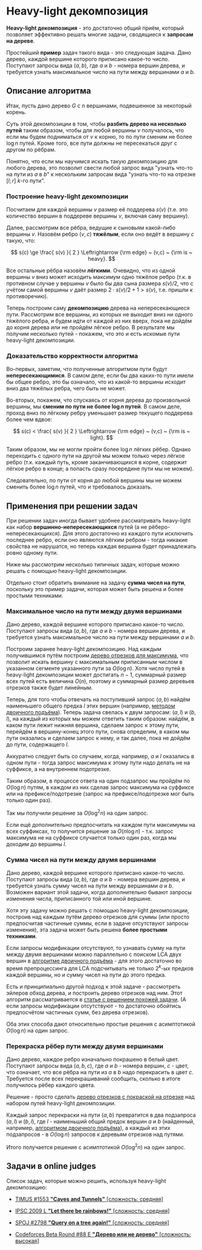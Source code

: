 # Heavy-light декомпозиция

**Heavy-light декомпозиция** - это достаточно общий приём, который позволяет эффективно решать многие задачи, сводящиеся к **запросам на дереве**.

Простейший **пример** задач такого вида - это следующая задача. Дано дерево, каждой вершине которого приписано какое-то число. Поступают запросы вида $(a,b)$, где $a$ и $b$ - номера вершин дерева, и требуется узнать максимальное число на пути между вершинами $a$ и $b$.

## Описание алгоритма

Итак, пусть дано дерево $G$ с $n$ вершинами, подвешенное за некоторый корень.

Суть этой декомпозиции в том, чтобы **разбить дерево на несколько путей** таким образом, чтобы для любой вершины $v$ получалось, что если мы будем подниматься от $v$ к корню, то по пути сменим не более $\log n$ путей. Кроме того, все пути должны не пересекаться друг с другом по рёбрам.

Понятно, что если мы научимся искать такую декомпозицию для любого дерева, это позволит свести любой запрос вида "узнать что-то на пути из $a$ в $b$" к нескольким запросам вида "узнать что-то на отрезке $[l;r]$ $k$-го пути".

### Построение heavy-light декомпозиции

Посчитаем для каждой вершины $v$ размер её поддерева $s(v)$ (т.е. это количество вершин в поддереве вершины $v$, включая саму вершину).

Далее, рассмотрим все рёбра, ведущие к сыновьям какой-либо вершины $v$. Назовём ребро $(v,c)$ **тяжёлым**, если оно ведёт в вершину $c$ такую, что:

$$
s(c) \ge \frac{ s(v) }{ 2 } \Leftrightarrow {\rm edge} ~ (v,c) ~ {\rm is ~ heavy}.
$$

Все остальные рёбра назовём **лёгкими**. Очевидно, что из одной вершины $v$ вниз может исходить максимум одно тяжёлое ребро (т.к. в противном случае у вершины $v$ было бы два сына размера $s(v)/2$, что с учётом самой вершины $v$ даёт размер $2 \cdot s(v) / 2 + 1 > s(v)$, т.е. пришли к противоречию).

Теперь построим саму **декомпозицию** дерева на непересекающиеся пути. Рассмотрим все вершины, из которых не выходит вниз ни одного тяжёлого ребра, и будем идти от каждой из них вверх, пока не дойдём до корня дерева или не пройдём лёгкое ребро. В результате мы получим несколько путей - покажем, что это и есть искомые пути heavy-light декомпозиции.

### Доказательство корректности алгоритма

Во-первых, заметим, что полученные алгоритмом пути будут **непересекающимися**. В самом деле, если бы два каких-то пути имели бы общее ребро, это бы означало, что из какой-то вершины исходит вниз два тяжёлых ребра, чего быть не может.

Во-вторых, покажем, что спускаясь от корня дерева до произвольной вершины, мы **сменим по пути не более $\log n$ путей**. В самом деле, проход вниз по лёгкому ребру уменьшает размер текущего поддерева более чем вдвое:

$$
s(c) < \frac{ s(v) }{ 2 } \Leftrightarrow {\rm edge} ~ (v,c) ~ {\rm is ~ light}.
$$

Таким образом, мы не могли пройти более $\log n$ лёгких рёбер. Однако переходить с одного пути на другой мы можем только через лёгкое ребро (т.к. каждый путь, кроме заканчивающихся в корне, содержит лёгкое ребро в конце; а попасть сразу посередине пути мы не можем).

Следовательно, по пути от корня до любой вершины мы не можем сменить более $\log n$ путей, что и требовалось доказать.

## Применения при решении задач

При решении задач иногда бывает удобнее рассматривать heavy-light как набор **вершинно-непересекающихся** путей (а не рёберо-непересекающихся). Для этого достаточно из каждого пути исключить последнее ребро, если оно являются лёгким ребром - тогда никакие свойства не нарушатся, но теперь каждая вершина будет принадлежать ровно одному пути.

Ниже мы рассмотрим несколько типичных задач, которые можно решать с помощью heavy-light декомпозиции.

Отдельно стоит обратить внимание на задачу **сумма чисел на пути**, поскольку это пример задачи, которая может быть решена и более простыми техниками.

### Максимальное число на пути между двумя вершинами

Дано дерево, каждой вершине которого приписано какое-то число. Поступают запросы вида $(a,b)$, где $a$ и $b$ - номера вершин дерева, и требуется узнать максимальное число на пути между вершинами $a$ и $b$.

Построим заранее heavy-light декомпозицию. Над каждым получившимся путём построим [дерево отрезков для максимума](segment_tree), что позволит искать вершину с максимальным приписанным числом в указанном сегменте указанного пути за $O(\log n)$. Хотя число путей в heavy-light декомпозиции может достигать $n-1$, суммарный размер всех путей есть величина $O(n)$, поэтому и суммарный размер деревьев отрезков также будет линейным.

Теперь, для того чтобы отвечать на поступивший запрос $(a,b)$ найдём наименьшего общего предка $l$ этих вершин (например, [методом двоичного подъёма](lca_simpler)). Теперь задача свелась к двум запросам: $(a,l)$ и $(b,l)$, на каждый из которых мы можем ответить таким образом: найдём, в каком пути лежит нижняя вершина, сделаем запрос к этому пути, перейдём в вершину-конец этого пути, снова определим, в каком мы пути оказались и сделаем запрос к нему, и так далее, пока не дойдём до пути, содержащего $l$.

Аккуратно следует быть со случаем, когда, например, $a$ и $l$ оказались в одном пути - тогда запрос максимума к этому пути надо делать не на суффиксе, а на внутреннем подотрезке.

Таким образом, в процессе ответа на один подзапрос мы пройдём по $O(\log n)$ путям, в каждом из них сделав запрос максимума на суффиксе или на префиксе/подотрезке (запрос на префиксе/подотрезке мог быть только один раз).

Так мы получили решение за $O(\log^2 n)$ на один запрос.

Если ещё дополнительно предпосчитать на каждом пути максимумы на всех суффиксах, то получится решение за $O(n \log n)$ - т.к. запрос максимума не на суффиксе случается только один раз, когда мы доходим до вершины $l$.

### Сумма чисел на пути между двумя вершинами

Дано дерево, каждой вершине которого приписано какое-то число. Поступают запросы вида $(a,b)$, где $a$ и $b$ - номера вершин дерева, и требуется узнать сумму чисел на пути между вершинами $a$ и $b$. Возможен вариант этой задачи, когда дополнительно бывают запросы изменения числа, приписанного той или иной вершине.

Хотя эту задачу можно решать с помощью heavy-light декомпозиции, построив над каждым путём дерево отрезков для суммы (или просто предпосчитав частичные суммы, если в задаче отсутствуют запросы изменения), эта задача может быть решена **более простыми техниками**.

Если запросы модификации отсутствуют, то узнавать сумму на пути между двумя вершинами можно параллельно с поиском LCA двух вершин в [алгоритме двоичного подъёма](lca_simpler) - для этого достаточно во время препроцессинга для LCA подсчитывать не только $2^k$-ых предков каждой вершины, но и сумму чисел на пути до этого предка.

Есть и принципиально другой подход к этой задаче - рассмотреть эйлеров обход дерева, и построить дерево отрезков над ним. Этот алгоритм рассматривается в [статье с решением похожей задачи](tree_painting). (А если запросы модификации отсутствуют - то достаточно обойтись предпосчётом частичных сумм, без дерева отрезков).

Оба этих способа дают относительно простые решения с асимптотикой $O(\log n)$ на один запрос.

### Перекраска рёбер пути между двумя вершинами

Дано дерево, каждое ребро изначально покрашено в белый цвет. Поступают запросы вида $(a,b,c)$, где $a$ и $b$ - номера вершин, $c$ - цвет, что означает, что все рёбра на пути из $a$ в $b$ надо перекрасить в цвет $c$. Требуется после всех перекрашиваний сообщить, сколько в итоге получилось рёбер каждого цвета.

Решение - просто сделать [дерево отрезков с покраской на отрезке](segment_tree) над набором путей heavy-light декомпозиции.

Каждый запрос перекраски на пути $(a,b)$ превратится в два подзапроса $(a,l)$ и $(b,l)$, где $l$ - наименьший общий предок вершин $a$ и $b$ (найденный, например, [алгоритмом двоичного подъёма](lca_simpler)), а каждый из этих подзапросов - в $O(\log n)$ запросов к деревьям отрезков над путями.

Итого получается решение с асимптотикой $O(\log^2 n)$ на один запрос.

## Задачи в online judges

Список задач, которые можно решить, используя heavy-light декомпозицию:

* [TIMUS #1553 **"Caves and Tunnels"** [сложность: средняя]](http://acm.timus.ru/problem.aspx?space=1&num=1553)

* [IPSC 2009 L **"Let there be rainbows!"** [сложность: средняя]](http://ipsc.ksp.sk/contests/ipsc2009/real/problems/l.php)

* [SPOJ #2798 **"Query on a tree again!"** [сложность: средняя]](http://www.spoj.pl/problems/QTREE3/)

* [Codeforces Beta Round #88 E **"Дерево или не дерево"** [сложность: высокая] ](http://codeforces.ru/contest/117/problem/E)
